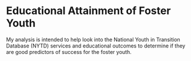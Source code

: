 # Educational Attainment of Foster Youth

My analysis is intended to help look into the National Youth in Transition Database (NYTD) services and educational outcomes to determine if they are good predictors of success for the foster youth.
